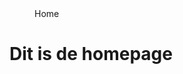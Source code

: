 <properties>
	<page>
		<title>Hybrid SaaS</title>
	</page>
	<menu>
		<position>Home</position>
		<title>Hybrid SaaS </title>
	</menu>
</properties>

# Dit is de homepage #